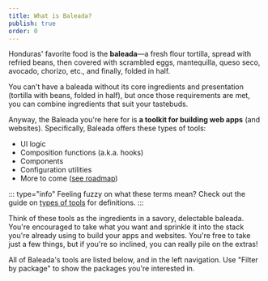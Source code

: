 ```yaml
---
title: What is Baleada?
publish: true
order: 0
---
```


Honduras' favorite food is the **baleada**—a fresh flour tortilla, spread with refried beans, then covered with scrambled eggs, mantequilla, queso seco, avocado, chorizo, etc., and finally, folded in half.

You can't have a baleada without its core ingredients and presentation (tortilla with beans, folded in half), but once those requirements are met, you can combine ingredients that suit your tastebuds.

Anyway, the Baleada you're here for is **a toolkit for building web apps** (and websites). Specifically, Baleada offers these types of tools:
- UI logic
- Composition functions (a.k.a. hooks)
- Components
- Configuration utilities
- More to come ([see roadmap](/docs/roadmap))

::: type="info"
Feeling fuzzy on what these terms mean? Check out the guide on [types of tools](/docs/types-of-tools) for definitions.
:::

Think of these tools as the ingredients in a savory, delectable baleada. You're encouraged to take what you want and sprinkle it into the stack you're already using to build your apps and websites. You're free to take just a few things, but if you're so inclined, you can really pile on the extras!

All of Baleada's tools are listed below, and in the left navigation. Use "Filter by package" to show the packages you're interested in.

<div class="mt-10">
  <LayoutPackageSummaries />
</div>
